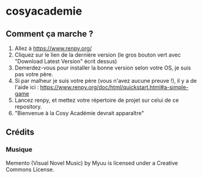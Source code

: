 # cosyacademie

## Comment ça marche ?

1. Allez à https://www.renpy.org/
2. Cliquez sur le lien de la dernière version (le gros bouton vert avec "Download Latest Version" écrit dessus)
3. Demerdez-vous pour installer la bonne version selon votre OS, je suis pas votre père.
4. Si par malheur je suis votre père (vous n'avez aucune preuve !), il y a de l'aide ici : https://www.renpy.org/doc/html/quickstart.html#a-simple-game
5. Lancez renpy, et mettez votre répertoire de projet sur celui de ce repository.
6. "Bienvenue à la Cosy Académie devrait apparaître"

## Crédits

### Musique
Memento (Visual Novel Music) by Myuu is licensed under a  Creative Commons License.
